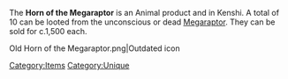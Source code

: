 The **Horn of the Megaraptor** is an Animal product and [](Trade_Goods.md) in Kenshi. A total of 10 can be looted
from the unconscious or dead [Megaraptor](Megaraptor.md "wikilink"). They
can be sold for c.1,500 each.

Old Horn of the Megaraptor.png\|Outdated icon

[Category:Items](Category:Items "wikilink")
[Category:Unique](Category:Unique "wikilink")